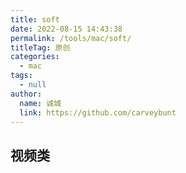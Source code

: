 ```yaml
---
title: soft
date: 2022-08-15 14:43:38
permalink: /tools/mac/soft/
titleTag: 原创
categories: 
  - mac
tags: 
  - null
author: 
  name: 诚城
  link: https://github.com/carveybunt
---
```


## 视频类
